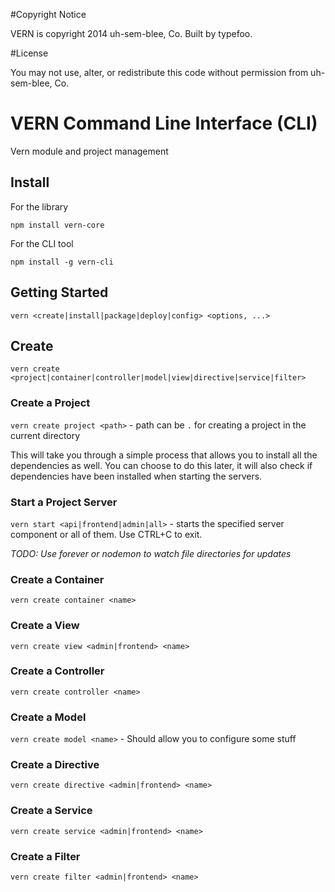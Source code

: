 #Copyright Notice

VERN is copyright 2014 uh-sem-blee, Co. Built by typefoo.

#License

You may not use, alter, or redistribute this code without permission from uh-sem-blee, Co.

# VERN Command Line Interface (CLI)

Vern module and project management

## Install

For the library

`npm install vern-core`

For the CLI tool

`npm install -g vern-cli`

## Getting Started

`vern <create|install|package|deploy|config> <options, ...>`

## Create

`vern create <project|container|controller|model|view|directive|service|filter>`

### Create a Project

`vern create project <path>` - path can be `.` for creating a project in the current directory

This will take you through a simple process that allows you to install all the dependencies as well. You can choose to do this later, it will also check if dependencies have been installed when starting the servers.

### Start a Project Server

`vern start <api|frontend|admin|all>` - starts the specified server component or all of them. Use CTRL+C to exit.

*TODO: Use forever or nodemon to watch file directories for updates*

### Create a Container

`vern create container <name>`

### Create a View

`vern create view <admin|frontend> <name>`

### Create a Controller

`vern create controller <name>`

### Create a Model

`vern create model <name>` - Should allow you to configure some stuff

### Create a Directive

`vern create directive <admin|frontend> <name>`

### Create a Service

`vern create service <admin|frontend> <name>`

### Create a Filter

`vern create filter <admin|frontend> <name>`